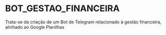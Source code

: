 # BOT_GESTAO_FINANCEIRA
Trata-se da criação de um Bot de Telegram relacionado à gestão financeira, alinhado ao Google Planilhas
